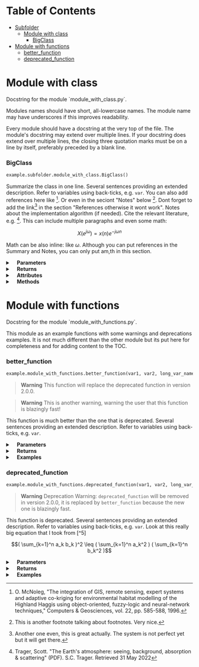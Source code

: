 # Table of Contents 

- [Subfolder](#example.subfolder)
  - [Module with class](#example.subfolder.module_with_class)
    - [BigClass](#example.subfolder.module_with_class.BigClass)
- [Module with functions](#example.module_with_functions)
  - [better_function](#example.module_with_functions.better_function)
  - [deprecated_function](#example.module_with_functions.deprecated_function)

<h1 id="example.subfolder.module_with_class">Module with class</h1>
Docstring for the module `module_with_class.py`.

Modules names should have short, all-lowercase names.  The module name may
have underscores if this improves readability.

Every module should have a docstring at the very top of the file.  The
module's docstring may extend over multiple lines.  If your docstring does
extend over multiple lines, the closing three quotation marks must be on
a line by itself, preferably preceded by a blank line.


<h3 id="example.subfolder.module_with_class.BigClass">BigClass</h3>

```python
example.subfolder.module_with_class.BigClass()
```

Summarize the class in one line.
Several sentences providing an extended description. Refer to
variables using back-ticks, e.g. `var`. You can also add references here like [^1].
Or even in the seciont "Notes" below [^2]. Dont forget to add the link[^3] in the section "References otherwise it wont work".
Notes about the implementation algorithm (if needed). Cite the relevant literature, e.g. [^4]. This can include multiple paragraphs and even some math:

$$X(e^{j\omega } ) = x(n)e^{ - j\omega n}$$

Math can be also inline: like $\omega$. Although you can put references in the Summary and Notes, you can only put am,th in this section.
<details closed><summary>&emsp;<b>Parameters</b></summary><p/><ul><li><code>data</code>: array_like<br>&emsp;Array_like means all those objects -- lists, nested lists, etc. --
that can be converted to an array.  We can also refer to
variables like `var1`.</li><li><code>n_clusters</code>: int<br>&emsp;The type above can either refer to an actual Python type
(e.g. ``int``), or describe the type of the variable in more
detail, e.g. ``(N,) ndarray`` or ``array_like``.</li><li><code>*args</code>: iterable<br>&emsp;Other arguments.</li><li><code>long_var_name</code>: {'hi', 'ho'}, optional<br>&emsp;Choices in brackets, default first when optional.</li><li><code>only_seldom_used_keyword</code>: int, optional<br>&emsp;Infrequently used parameters can be described under this optional
section to prevent cluttering the Parameters section.</li><li><code>**kwargs</code>: dict<br>&emsp;Other infrequently used keyword arguments. Note that all keyword
arguments appearing after the first parameter specified under the
Other Parameters section, should also be described under this
section.</li></ul></details><details closed><summary>&emsp;<b>Returns</b></summary><p/><ul><li><code>self</code>: BigClass<br>&emsp;Returns self which is of type ``BigClass``.</li></ul></details><details closed><summary>&emsp;<b>Attributes</b></summary><p/><ul><li><code>score</code>: float<br>&emsp;Evaluation of the fit method ``BigClass``.</li><li><code>slope</code>: float<br>&emsp;Slope of the best-fit line according to OLS regression.</li></ul></details><details closed><summary>&emsp;<b>Methods</b></summary><p/><ul><li><details closed><summary>&emsp;<b><code>fit</code></b></summary><p/>

```python
.fit(self, X, y=None, sample_weight=None, *args)
```

Summarize the function in one line.
Several sentences providing an extended description. Refer to
variables using back-ticks, e.g. `var`.
<details closed><summary>&emsp;<b>Parameters</b></summary><p/><ul><li><code>X</code>: array_like<br>&emsp;Array_like means all those objects -- lists, nested lists, etc. --
that can be converted to an array.  We can also refer to
variables like `var1`.</li><li><code>y</code>: int, optional<br>&emsp;The type above can either refer to an actual Python type
(e.g. ``int``), or describe the type of the variable in more
detail, e.g. ``(N,) ndarray`` or ``array_like``.</li><li><code>sample_weight</code>: array_like, optional<br>&emsp;The type above can either refer to an actual Python type
(e.g. ``int``), or describe the type of the variable in more
detail, e.g. ``(N,) ndarray`` or ``array_like``.</li><li><code>*args</code>: iterable<br>&emsp;Other arguments.</li></ul></details><details closed><summary>&emsp;<b>Returns</b></summary><p/><ul><li><code></code>: type<br>&emsp;Explanation of anonymous return value of type ``type``.</li><li><code>describe</code>: type<br>&emsp;Explanation of return value named `describe`.</li><li><code>out</code>: type<br>&emsp;Explanation of `out`.</li><li><code></code>: type_without_description<br>&emsp;</li></ul></details><details closed><summary>&emsp;<b>Examples</b></summary><p/>

These are written in doctest format, and should illustrate how to
use the function.
```python
>>> obj = BigClass().fit(X)
>>> print(obj.attributes)
[4, 5, 6]
>>> print("a\nb")
a
b
```
</details></details></li><li><details closed><summary>&emsp;<b><code>transform</code></b></summary><p/>

```python
.transform(self, X, *args)
```

Summarize the function in one line.
Several sentences providing an extended description. Refer to
variables using back-ticks, e.g. `var`.
<details closed><summary>&emsp;<b>Parameters</b></summary><p/><ul><li><code>X</code>: array_like<br>&emsp;Array_like means all those objects -- lists, nested lists, etc. --
that can be converted to an array.  We can also refer to
variables like `var1`.</li><li><code>*args</code>: iterable<br>&emsp;Other arguments.</li></ul></details><details closed><summary>&emsp;<b>Returns</b></summary><p/><ul><li><code>Y</code>: numpy_array<br>&emsp;Numpy array with all the with the transformed values of the input</li></ul></details><details closed><summary>&emsp;<b>Examples</b></summary><p/>

These are written in doctest format, and should illustrate how to
use the function.
```python
>>> obj = BigClass().fit(X)
>>> obj = BigClass().transform(Y)
[4, 5, 6]
>>> print("a\nb")
a
b
```

You can separate tests by adding blank lines.
```python
>>> obj = BigClass().fit(X)
>>> obj = BigClass().transform(Y)
[4, 5, 6]
>>> print("a\nb")
a
b
```
</details></details></li></ul></details>

[^1]: O. McNoleg, "The integration of GIS, remote sensing,
   expert systems and adaptive co-kriging for environmental habitat
   modelling of the Highland Haggis using object-oriented, fuzzy-logic
   and neural-network techniques," Computers & Geosciences, vol. 22,
   pp. 585-588, 1996.

[^2]: This is another footnote talking about footnotes. Very nice.

[^3]: Another one even, this is great actually. The system is not perfect yet but it will get there.
<h1 id="example.module_with_functions">Module with functions</h1>
Docstring for the module `module_with_functions.py`.

This module as an example functions with some warnings and deprecations examples.
It is not much different than the other module but its put here for completeness and for adding content to the TOC.


<h3 id="example.module_with_functions.better_function">better_function</h3>

```python
example.module_with_functions.better_function(var1, var2, long_var_name=None, *args)
```



> **Warning** This function will replace the deprecated function in version 2.0.0.

> **Warning** This is another warning, warning the user that this function is blazingly fast!

This function is much better than the one that is deprecated.
Several sentences providing an extended description. Refer to
variables using back-ticks, e.g. `var`.
<details closed><summary>&emsp;<b>Parameters</b></summary><p/><ul><li><code>var1</code>: array_like<br>&emsp;Array_like means all those objects -- lists, nested lists, etc. --
that can be converted to an array.  We can also refer to
variables like `var1`.</li><li><code>var2</code>: int<br>&emsp;The type above can either refer to an actual Python type
(e.g. ``int``), or describe the type of the variable in more
detail, e.g. ``(N,) ndarray`` or ``array_like``.</li><li><code>long_var_name</code>: {'hi', 'ho'}, optional<br>&emsp;Choices in brackets, default first when optional.</li><li><code>*args</code>: iterable<br>&emsp;Other arguments.</li></ul></details><details closed><summary>&emsp;<b>Returns</b></summary><p/><ul><li><code>var3</code>: int<br>&emsp;Returns `var3` which is of type ``int``.</li></ul></details><details closed><summary>&emsp;<b>Examples</b></summary><p/>

These are written in doctest format, and should illustrate how to
use the function.
```python
>>> a = [1, 2, 3]
>>> b = better_function(a)
>>> print(b)
[10,11,12]
```
</details><h3 id="example.module_with_functions.deprecated_function">deprecated_function</h3>

```python
example.module_with_functions.deprecated_function(var1, var2, long_var_name=None, *args)
```



> **Warning** Deprecation Warning: `deprecated_function` will be removed in version 2.0.0, it is replaced by `better_function` because the new one is blazingly fast.

This function is deprecated.
Several sentences providing an extended description. Refer to
variables using back-ticks, e.g. `var`.
Look at this really big equation that I took from [^5]

$$( \sum_{k=1}^n a_k b_k )^2 \leq ( \sum_{k=1}^n a_k^2 ) ( \sum_{k=1}^n b_k^2 )$$
<details closed><summary>&emsp;<b>Parameters</b></summary><p/><ul><li><code>var1</code>: array_like<br>&emsp;Array_like means all those objects -- lists, nested lists, etc. --
that can be converted to an array.  We can also refer to
variables like `var1`.</li><li><code>var2</code>: int<br>&emsp;The type above can either refer to an actual Python type
(e.g. ``int``), or describe the type of the variable in more
detail, e.g. ``(N,) ndarray`` or ``array_like``.</li><li><code>long_var_name</code>: {'hi', 'ho'}, optional<br>&emsp;Choices in brackets, default first when optional.</li><li><code>*args</code>: iterable<br>&emsp;Other arguments.</li></ul></details><details closed><summary>&emsp;<b>Returns</b></summary><p/><ul><li><code>var3</code>: int<br>&emsp;Returns `var3` which is of type ``int``.</li></ul></details><details closed><summary>&emsp;<b>Examples</b></summary><p/>

These are written in doctest format, and should illustrate how to
use the function.
```python
>>> a = [1, 2, 3]
>>> b = deprecated_function(a)
>>> print(b)
[4,5,6]
```
</details>

[^4]: Trager, Scott. "The Earth's atmosphere: seeing, background, absorption & scattering" (PDF). S.C. Trager. Retrieved 31 May 2022
